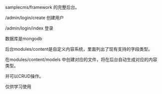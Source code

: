 samplecms/framework 的完整后台。

/admin/login/create 创建用户

/admin/login/index 登录

数据库是mongodb

后台modules/content是自定义内容系统，里面列出了现有支持的字段类型。

在modules/content/models 中创建对应的文件，将在后台自动生成对应的内容类型。

并可以CRUD操作。


仅供学习使用
